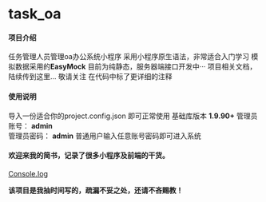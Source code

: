 # task_oa

#### 项目介绍
任务管理人员管理oa办公系统小程序
采用小程序原生语法，非常适合入门学习
模拟数据采用的**EasyMock**
目前为纯静态，服务器端接口开发中··· 
项目相关文档，陆续传到这里... 敬请关注
在代码中标了更详细的注释


#### 使用说明
导入一份适合你的project.config.json 即可正常使用
基础库版本 **1.9.90+**
管理员账号： **admin**  
管理员密码： **admin**
普通用户输入任意账号密码即可进入系统

####  欢迎来我的简书，记录了很多小程序及前端的干货。

[Console.Iog](https://www.jianshu.com/u/babfea3a0f27)

**该项目是我抽时间写的，疏漏不妥之处，还请不吝赐教！**
